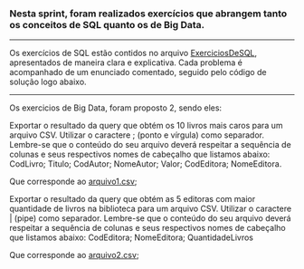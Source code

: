 ### Nesta sprint, foram realizados exercícios que abrangem tanto os conceitos de SQL quanto os de Big Data.
-----------------------------------------------------------

Os exercícios de SQL estão contidos no arquivo [ExerciciosDeSQL](ExerciciosDeSQL.sql), apresentados de maneira clara e explicativa. Cada problema é acompanhado de um enunciado comentado, seguido pelo código de solução logo abaixo.

--------------------------------------------------------

Os exercicios de Big Data, foram proposto 2, sendo eles:

Exportar o resultado da query que obtém os 10 livros mais caros para um arquivo CSV. Utilizar o caractere ; (ponto e vírgula) como separador. Lembre-se que o conteúdo do seu arquivo deverá respeitar a sequência de colunas e seus respectivos nomes de cabeçalho que listamos abaixo:
CodLivro; Titulo; CodAutor; NomeAutor; Valor; CodEditora; NomeEditora.

Que corresponde ao [arquivo1.csv](arquivo1.csv);

Exportar o resultado da query que obtém as 5 editoras com maior quantidade de livros na biblioteca para um arquivo CSV. Utilizar o caractere | (pipe) como separador. Lembre-se que o conteúdo do seu arquivo deverá respeitar a sequência de colunas e seus respectivos nomes de cabeçalho que listamos abaixo:
CodEditora; NomeEditora; QuantidadeLivros

Que corresponde ao [arquivo2.csv](arquivo2.csv);